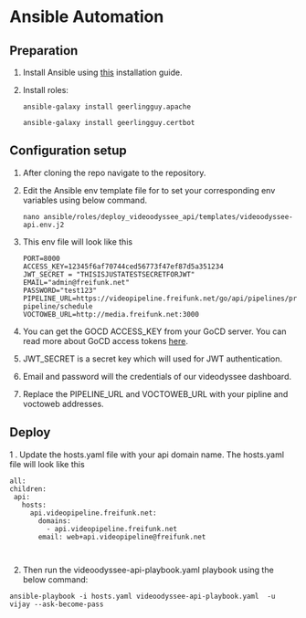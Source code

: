 # Ansible Automation

## Preparation

1. Install Ansible using [this](https://docs.ansible.com/ansible/latest/installation_guide/intro_installation.html) installation guide.

2. Install roles:

     ```ansible-galaxy install geerlingguy.apache```
     
    ```ansible-galaxy install geerlingguy.certbot```
    
   
## Configuration setup
1. After cloning the repo navigate to the repository.
2. Edit the Ansible env template file for to set your corresponding env variables using below command.


    ```nano ansible/roles/deploy_videoodyssee_api/templates/videoodyssee-api.env.j2```
3. This env file will look like this


    ```  
    PORT=8000
    ACCESS_KEY=12345f6af70744ced56773f47ef87d5a351234
    JWT_SECRET = "THISISJUSTATESTSECRETFORJWT"
    EMAIL="admin@freifunk.net"
    PASSWORD="test123"
    PIPELINE_URL=https://videopipeline.freifunk.net/go/api/pipelines/processing-pipeline/schedule
    VOCTOWEB_URL=http://media.freifunk.net:3000
    
    ```
4. You can get the GOCD ACCESS_KEY from your GoCD server. You can read more about GoCD access tokens [here](https://docs.gocd.org/current/configuration/access_tokens.html).
5. JWT_SECRET is a secret key which will used for JWT authentication.
6. Email and password will the credentials of our videodyssee dashboard.
7. Replace the PIPELINE_URL and VOCTOWEB_URL with your pipline and voctoweb addresses.


## Deploy
1 . Update the hosts.yaml file with your api domain name. The hosts.yaml file will look like this

   ```
   all:
  children:
    api:
      hosts:
        api.videopipeline.freifunk.net:
          domains:
            - api.videopipeline.freifunk.net
          email: web+api.videopipeline@freifunk.net

          
   ```
2. Then run the videoodyssee-api-playbook.yaml playbook using the below command:

`ansible-playbook -i hosts.yaml videoodyssee-api-playbook.yaml  -u vijay --ask-become-pass`
